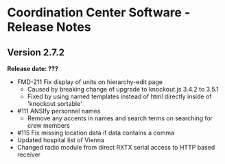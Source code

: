 # Coordination Center Software - Release Notes

## Version 2.7.2

**Release date: ???**

* FMD-211 Fix display of units on hierarchy-edit page
  * Caused by breaking change of upgrade to knockout.js 3.4.2 to 3.5.1
  * Fixed by using named templates instead of html directly inside of 'knockout sortable'
* \#111 ANSIfy personnel names
  * Remove any accents in names and search terms on searching for crew members
* \#115 Fix missing location data if data contains a comma
* Updated hospital list of Vienna
* Changed radio module from direct RXTX serial access to HTTP based receiver
